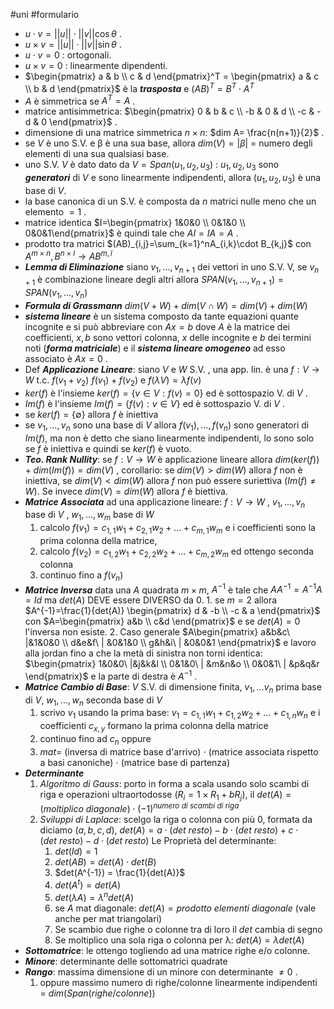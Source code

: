 #uni #formulario
- $u \cdot v = ||u|| \cdot ||v|| \cos \theta$ .
- $u \times v = ||u|| \cdot ||v|| \sin \theta$ .
- $u \cdot v = 0$ : ortogonali.
- $u \times v = 0$ : linearmente dipendenti.
- $\begin{pmatrix} a & b \\ c & d \end{pmatrix}^T = \begin{pmatrix} a & c \\ b & d \end{pmatrix}$ è la ___trasposta___ e $(AB)^T=B^T \cdot A^T$ 
- $A$ è simmetrica se $A^T=A$ .
- matrice antisimmetrica: $\begin{pmatrix} 0 & b & c \\ -b & 0 & d \\ -c & -d & 0 \end{pmatrix}$ .
- dimensione di una matrice simmetrica $n\times n$: $dim A= \frac{n(n+1)}{2}$ .
- se $V$ è uno S.V. e β è una sua base, allora $dim(V)=|β|$ = numero degli elementi di una sua qualsiasi base.
- uno S.V. $V$ è dato dato da $V=Span(u_1,u_2,u_3)$ : $u_1,u_2,u_3$ sono ___generatori___ di $V$ e sono linearmente indipendenti, allora $(u_1,u_2,u_3)$ è una base di $V$.
- la base canonica di un S.V. è composta da $n$ matrici nulle meno che un elemento $=1$ .
- matrice identica $I=\begin{pmatrix} 1&0&0 \\ 0&1&0 \\ 0&0&1\end{pmatrix}$ è quindi tale che $AI=IA=A$ .
- prodotto tra matrici $(AB)_{i,j}=\sum_{k=1}^nA_{i,k}\cdot B_{k,j}$ con $A^{m \times n},B^{n \times l} \rightarrow AB^{m,l}$  
- ___Lemma di Eliminazione___ siano $v_1,...,v_{n+1}$ dei vettori in uno S.V. V, se $v_{n+1}$ è combinazione lineare degli altri allora $SPAN(v_1,...,v_{n+1}) = SPAN(v_1,...,v_n)$ 
- ___Formula di Grassmann___ $dim(V+W) + dim(V\cap W)=dim(V)+dim(W)$ 
- ___sistema lineare___ è un sistema composto da tante equazioni quante incognite e si può abbreviare con $Ax=b$ dove $A$ è la matrice dei coefficienti, $x,b$ sono vettori colonna, $x$ delle incognite e $b$ dei termini noti (___forma matriciale___) e il ___sistema lineare omogeneo___ ad esso associato è $Ax=0$ .
- Def ___Applicazione Lineare___: 
	siano $V$ e $W$ S.V. , una app. lin. è una $f : V \to W$ t.c. $f(v_1+v_2) \ f(v_1) + f(v_2)$ e $f(λV)=λf(v)$ 
- $ker(f)$ è l'insieme $ker(f)=\{v \in V : f(v)=0\}$ ed è sottospazio V. di $V$ .
- $Im(f)$ è l'insieme $Im(f)=\{ f(v) : v \in V \}$ ed è sottospazio V. di $V$ .
- se $ker(f) = \{ \emptyset \}$  allora $f$ è iniettiva
- se $v_1,...,v_n$ sono una base di $V$ allora $f(v_1),...,f(v_n)$ sono generatori di $Im(f)$, ma non è detto che siano linearmente indipendenti, lo sono solo se $f$ è iniettiva e quindi se $ker(f)$ è vuoto.
- ___Teo. Rank Nullity___: se $f :V\to W$ è applicazione lineare allora $dim(ker(f))+dim(Im(f))=dim(V)$ , corollario: se $dim(V) > dim(W)$ allora $f$ non è iniettiva, se $dim(V) < dim(W)$ allora $f$ non può essere suriettiva ($Im(f)\neq W$). Se invece $dim(V) = dim(W)$ allora $f$ è biettiva.
- ___Matrice Associata___ ad una applicazione lineare:
  $f:V \to W$ , ${v_1,...,v_n}$ base di $V$ , ${w_1,...,w_m}$ base di $W$ 
  1. calcolo $f(v_1)=c_{1,1}w_1+c_{2,1}w_2+...+c_{m,1}w_m$ e i coefficienti sono la prima colonna della matrice,
  2. calcolo $f(v_2)=c_{1,2}w_1+c_{2,2}w_2+...+c_{m,2}w_m$ ed ottengo seconda colonna
  3. continuo fino a $f(v_n)$ 
- ___Matrice Inversa___ data una $A$ quadrata $m\times m$, $A^{-1}$ è tale che $AA^{-1}=A^{-1}A=Id$ ma $det(A)$ DEVE essere DIVERSO da $0$.
	  1. se $m=2$ allora $A^{-1}=\frac{1}{det(A)} \begin{pmatrix} d & -b \\ -c & a \end{pmatrix}$ con $A=\begin{pmatrix} a&b \\ c&d \end{pmatrix}$ e se $det(A) = 0$ l'inversa non esiste.
	  2. Caso generale $A\begin{pmatrix} a&b&c\ |&1&0&0 \\ d&e&f\ | &0&1&0 \\ g&h&i\ | &0&0&1 \end{pmatrix}$ e lavoro alla jordan fino a che la metà di sinistra non torni identica: $\begin{pmatrix} 1&0&0\ |&j&k&l \\ 0&1&0\ | &m&n&o \\ 0&0&1\ | &p&q&r \end{pmatrix}$ e la parte di destra è $A^{-1}$ .
- ___Matrice Cambio di Base___: $V$ S.V. di dimensione finita, $v_1,...v_n$ prima base di $V$, $w_1,...,w_n$ seconda base di $V$ 
  1. scrivo $v_1$ usando la prima base: $v_1=c_{1,1}w_1+c_{1,2}w_2+...+c_{1,n}w_n$ e i coefficienti $c_{x,y}$ formano la prima colonna della matrice
  2. continuo fino ad $c_n$ 
  oppure
  1. $mat=$ (inversa di matrice base d'arrivo) $\cdot$ (matrice associata rispetto a basi canoniche) $\cdot$ (matrice base di partenza)
- ___Determinante___ 
  1. _Algoritmo di Gauss_: porto in forma a scala usando solo scambi di riga e operazioni ultraortodosse ($R_i = 1 \times R_1 + bR_j$), il $det(A) = (moltiplico \ diagonale)\cdot (-1)^{numero \ di \ scambi \ di \ riga}$
  2. _Sviluppi di Laplace_: scelgo la riga o colonna con più $0$, formata da diciamo $(a,b,c,d)$, $det(A)= a\cdot (det\ resto)-b\cdot (det\ resto)+c\cdot (det\ resto) -d\cdot (det\ resto)$ 
	  Le Proprietà del determinante:
	  1. $det(Id)=1$ 
	  2. $det(AB)=det(A)\cdot det(B)$ 
	  3. $det(A^{-1}) = \frac{1}{det(A)}$
	  4. $det(A^t)=det(A)$ 
	  5. $det(λA)=λ^ndet(A)$ 
	  6. se $A$ mat diagonale: $det(A)=prodotto\ elementi\ diagonale$ (vale anche per mat triangolari)
	  7. Se scambio due righe o colonne tra di loro il $det$ cambia di segno
	  8. Se moltiplico una sola riga o colonna per λ: $det(A)=λdet(A)$ 
- ___Sottomatrice___: le ottengo togliendo ad una matrice righe e/o colonne.
- ___Minore___: determinante delle sottomatrici quadrate
- ___Rango___: massima dimensione di un minore con determinante $\neq 0$ .
  1. oppure massimo numero di righe/colonne linearmente indipendenti = $dim(Span(righe/colonne))$ 